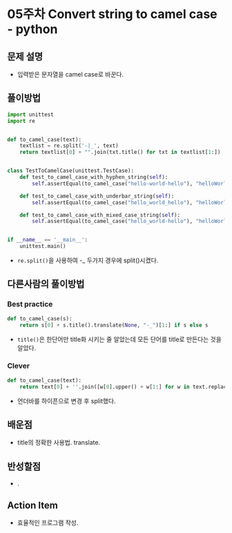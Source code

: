# 05주차 Convert string to camel case - python

## 문제 설명
* 입력받은 문자열을 camel case로 바꾼다.

## 풀이방법
```python
import unittest
import re


def to_camel_case(text):
    textlist = re.split('-|_', text)
    return textlist[0] + "".join(txt.title() for txt in textlist[1:])


class TestToCamelCase(unittest.TestCase):
    def test_to_camel_case_with_hyphen_string(self):
        self.assertEqual(to_camel_case("hello-world-hello"), "helloWorldHello")

    def test_to_camel_case_with_underbar_string(self):
        self.assertEqual(to_camel_case("hello_world_hello"), "helloWorldHello")

    def test_to_camel_case_with_mixed_case_string(self):
        self.assertEqual(to_camel_case("hello_world-hello"), "helloWorldHello")


if __name__ == '__main__':
    unittest.main()
```
* ```re.split()```을 사용하여 -_ 두가지 경우에 split()시켰다.

## 다른사람의 풀이방법

### Best practice
```python
def to_camel_case(s):
    return s[0] + s.title().translate(None, "-_")[1:] if s else s
```
* ```title()```은 한단어만 title화 시키는 줄 알았는데 모든 단어를 title로 만든다는 것을 알았다.

### Clever
```python
def to_camel_case(text):
    return text[0] + ''.join([w[0].upper() + w[1:] for w in text.replace("_", "-").split("-")])[1:] if text else ''
```
* 언더바를 하이픈으로 변경 후 split했다.

## 배운점
* title의 정확한 사용법. translate.

## 반성할점
* .

## Action Item
* 효율적인 프로그램 작성.